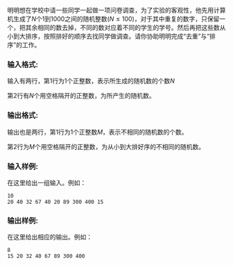 明明想在学校中请一些同学一起做一项问卷调查，为了实验的客观性，他先用计算机生成了$N$个$1$到$1000$之间的随机整数$(N≤100)$，对于其中重复的数字，只保留一个，把其余相同的数去掉，不同的数对应着不同的学生的学号。然后再把这些数从小到大排序，按照排好的顺序去找同学做调查。请你协助明明完成“去重”与“排序”的工作。
### 输入格式:

输入有两行，第$1$行为$1$个正整数，表示所生成的随机数的个数$N$


第$2$行有$N$个用空格隔开的正整数，为所产生的随机数。

### 输出格式:

输出也是两行，第$1$行为$1$个正整数$M$，表示不相同的随机数的个数。

第$2$行为$M$个用空格隔开的正整数，为从小到大排好序的不相同的随机数。

### 输入样例:

在这里给出一组输入。例如：

```in
10
20 40 32 67 40 20 89 300 400 15
```

### 输出样例:

在这里给出相应的输出。例如：

```out
8
15 20 32 40 67 89 300 400 
```

